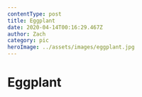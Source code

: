 ```yaml
---
contentType: post
title: Eggplant
date: 2020-04-14T00:16:29.467Z
author: Zach
category: pic
heroImage: ../assets/images/eggplant.jpg
---
```

# Eggplant